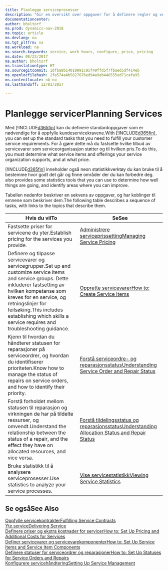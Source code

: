 ```yaml
---
title: Planlegge serviceprosesser
description: "Gir en oversikt over oppgaver for å definere regler og verdier som definerer serviceprinsipper og -prosesser."
documentationcenter: 
author: bholtorf
ms.prod: dynamics-nav-2018
ms.topic: article
ms.devlang: na
ms.tgt_pltfrm: na
ms.workload: na
ms.search.keywords: service, work hours, configure, price, pricing
ms.date: 08/23/2017
ms.author: bholtorf
ms.translationtype: HT
ms.sourcegitcommit: 1dfba8b14019991c95f40ffd5f7fbaed5df414eb
ms.openlocfilehash: 2fa574a4b5827676ed94a9eb448555ed71cafa95
ms.contentlocale: nb-no
ms.lasthandoff: 12/01/2017

---
```

# <a name="planning-services"></a><span data-ttu-id="bef77-103">Planlegge servicer</span><span class="sxs-lookup"><span data-stu-id="bef77-103">Planning Services</span></span>
<span data-ttu-id="bef77-104">Med [!INCLUDE[d365fin](includes/d365fin_md.md)] kan du definere standardoppgaver som er nødvendige for å oppfylle kundeservicekravene.</span><span class="sxs-lookup"><span data-stu-id="bef77-104">With [!INCLUDE[d365fin](includes/d365fin_md.md)], you can set up the standard tasks that you need to fulfill your customer service requirements.</span></span> <span data-ttu-id="bef77-105">For å gjøre dette må du fastsette hvilke tilbud av servicevarer som serviceorganisasjon støtter og til hvilken pris.</span><span class="sxs-lookup"><span data-stu-id="bef77-105">To do this, you must determine what service items and offerings your service organization supports, and at what price.</span></span>   

[!INCLUDE[d365fin](includes/d365fin_md.md)]<span data-ttu-id="bef77-106"> inneholder også neon statistikkverktøy du kan bruke til å bestemme hvor godt det går og finne områder der du kan forbedre deg.</span><span class="sxs-lookup"><span data-stu-id="bef77-106"> also provides some statistics tools that you can use to determine how well things are going, and identify areas where you can improve.</span></span>
  
<span data-ttu-id="bef77-107">Tabellen nedenfor beskriver en sekvens av oppgaver, og har koblinger til emnene som beskriver dem.</span><span class="sxs-lookup"><span data-stu-id="bef77-107">The following table describes a sequence of tasks, with links to the topics that describe them.</span></span>   
  
|<span data-ttu-id="bef77-108">**Hvis du vil**</span><span class="sxs-lookup"><span data-stu-id="bef77-108">**To**</span></span>|<span data-ttu-id="bef77-109">**Se**</span><span class="sxs-lookup"><span data-stu-id="bef77-109">**See**</span></span>|  
|------------|-------------|  
|<span data-ttu-id="bef77-110">Fastsette priser for servicene du yter.</span><span class="sxs-lookup"><span data-stu-id="bef77-110">Establish pricing for the services you provide.</span></span>|[<span data-ttu-id="bef77-111">Administrere serviceprissetting</span><span class="sxs-lookup"><span data-stu-id="bef77-111">Managing Service Pricing</span></span>](service-service-price-management.md)|
|<span data-ttu-id="bef77-112">Definere og tilpasse servicevarer og servicegrupper.</span><span class="sxs-lookup"><span data-stu-id="bef77-112">Set up and customize service items and service groups.</span></span> <span data-ttu-id="bef77-113">Dette inkluderer fastsetting av hvilken kompetanse som kreves for en service, og retningslinjer for feilsøking.</span><span class="sxs-lookup"><span data-stu-id="bef77-113">This includes establishing which skills a service requires and troubleshooting guidance.</span></span>| [<span data-ttu-id="bef77-114">Opprette servicevarer</span><span class="sxs-lookup"><span data-stu-id="bef77-114">How to: Create Service Items</span></span>](service-how-to-create-service-items.md)|  
|<span data-ttu-id="bef77-115">Kjenn til hvordan du håndterer statusen for reparasjoner på serviceordrer, og hvordan du identifiserer prioriteten.</span><span class="sxs-lookup"><span data-stu-id="bef77-115">Know how to manage the status of repairs on service orders, and how to identify their priority.</span></span>|[<span data-ttu-id="bef77-116">Forstå serviceordre- og reparasjonsstatus</span><span class="sxs-lookup"><span data-stu-id="bef77-116">Understanding Service Order and Repair Status</span></span>](service-service-order-status-and-repair-status.md)|  
|<span data-ttu-id="bef77-117">Forstå forholdet mellom statusen til reparasjon og virkningen de har på tildelte ressurser, og omvendt.</span><span class="sxs-lookup"><span data-stu-id="bef77-117">Understand the relationship between the status of a repair, and the effect they have on allocated resources, and vice versa.</span></span>|[<span data-ttu-id="bef77-118">Forstå tildelingsstatus og reparasjonsstatus</span><span class="sxs-lookup"><span data-stu-id="bef77-118">Understanding Allocation Status and Repair Status</span></span>](service-allocation-status-and-repair-status.md)|  
|<span data-ttu-id="bef77-119">Bruke statistikk til å analysere serviceprosesser.</span><span class="sxs-lookup"><span data-stu-id="bef77-119">Use statistics to analyze your service processes.</span></span> | [<span data-ttu-id="bef77-120">Vise servicestatistikk</span><span class="sxs-lookup"><span data-stu-id="bef77-120">Viewing Service Statistics</span></span>](service-service-statistics.md) |

## <a name="see-also"></a><span data-ttu-id="bef77-121">Se også</span><span class="sxs-lookup"><span data-stu-id="bef77-121">See Also</span></span>
[<span data-ttu-id="bef77-122">Oppfylle servicekontrakter</span><span class="sxs-lookup"><span data-stu-id="bef77-122">Fulfilling Service Contracts</span></span>](service-fulfill-service-contracts.md)  
[<span data-ttu-id="bef77-123">Yte service</span><span class="sxs-lookup"><span data-stu-id="bef77-123">Delivering Service</span></span>](service-deliver-service.md)  
[<span data-ttu-id="bef77-124">Definere priser og ekstra kostnader for servicer</span><span class="sxs-lookup"><span data-stu-id="bef77-124">How to: Set Up Pricing and Additional Costs for Services</span></span>](service-how-setup-service-costs-pricing.md)  
[<span data-ttu-id="bef77-125">Definer servicevarer og servicevarekomponenter</span><span class="sxs-lookup"><span data-stu-id="bef77-125">How to: Set Up Service Items and Service Item Components</span></span>](service-how-setup-service-items.md)  
[<span data-ttu-id="bef77-126">Definere statuser for serviceordrer og reparasjoner</span><span class="sxs-lookup"><span data-stu-id="bef77-126">How to: Set Up Statuses for Service Orders and Repairs</span></span>](service-order-repair-status.md)  
[<span data-ttu-id="bef77-127">Konfigurere servicehåndtering</span><span class="sxs-lookup"><span data-stu-id="bef77-127">Setting Up Service Management</span></span>](service-setup-service.md)  

